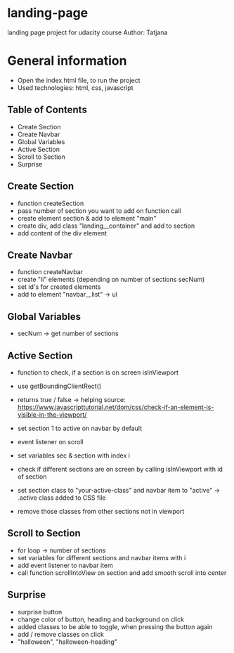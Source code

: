 # landing-page
landing page project for udacity course
Author: Tatjana

# General information
- Open the index.html file, to run the project
- Used technologies: html, css, javascript

## Table of Contents

- Create Section
- Create Navbar
- Global Variables
- Active Section
- Scroll to Section
- Surprise

## Create Section

- function createSection
- pass number of section you want to add on function call
- create element section & add to element "main"
- create div, add class "landing__container" and add to section
- add content of the div element

## Create Navbar

- function createNavbar
- create "li" elements (depending on number of sections secNum)
- set id's for created elements
- add to element "navbar__list" -> ul

## Global Variables

- secNum -> get number of sections

## Active Section

- function to check, if a section is on screen isInViewport
- use getBoundingClientRect()
- returns true / false
    -> helping source: https://www.javascripttutorial.net/dom/css/check-if-an-element-is-visible-in-the-viewport/

- set section 1 to active on navbar by default

- event listener on scroll
- set variables sec & section with index i
- check if different sections are on screen by calling isInViewport with id of section
- set section class to "your-active-class" and navbar item to "active"
    -> .active class added to CSS file
- remove those classes from other sections not in viewport

## Scroll to Section

- for loop -> number of sections
- set variables for different sections and navbar items with i
- add event listener to navbar item
- call function scrollIntoView on section and add smooth scroll into center

## Surprise

- surprise button
- change color of button, heading and background on click
- added classes to be able to toggle, when pressing the button again
- add / remove classes on click
- "halloween", "halloween-heading"
